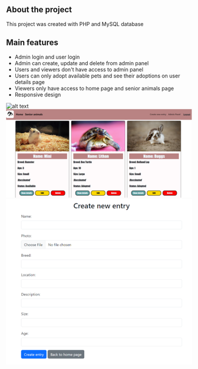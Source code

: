 ## About the project
This project was created with PHP and MySQL database

## Main features
* Admin login and user login
* Admin can create, update and delete from admin panel
* Users and viewers don't have access to admin panel
* Users can only adopt available pets and see their adoptions on user details page
* Viewers only have access to home page and senior animals page
* Responsive design
  

![alt text](assets/adoptPet.gif)![alt text](assets/petsAdmin.png)![alt text](<assets/Screenshot 2024-02-21 151426.png>)
